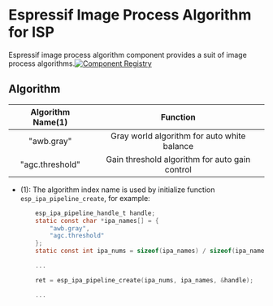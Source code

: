 # Espressif Image Process Algorithm for ISP

Espressif image process algorithm component provides a suit of image process algorithms.[![Component Registry](https://components.espressif.com/components/espressif/esp_ipa/badge.svg)](https://components.espressif.com/components/espressif/esp_ipa)

## Algorithm

| Algorithm Name(1) | Function | 
|:-:|:-:|
| "awb.gray" | Gray world algorithm for auto white balance |
| "agc.threshold" | Gain threshold algorithm for auto gain control |

- (1): The algorithm index name is used by initialize function `esp_ipa_pipeline_create`, for example:

    ```c
        esp_ipa_pipeline_handle_t handle;
        static const char *ipa_names[] = {
            "awb.gray",
            "agc.threshold"
        };
        static const int ipa_nums = sizeof(ipa_names) / sizeof(ipa_names);

        ...

        ret = esp_ipa_pipeline_create(ipa_nums, ipa_names, &handle);

        ...
    ```

